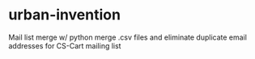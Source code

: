 # urban-invention
Mail list merge w/ python
merge .csv files and eliminate duplicate email addresses for CS-Cart mailing list
